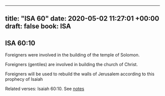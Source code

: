 
---
title: "ISA 60"
date: 2020-05-02 11:27:01 +00:00
draft: false
book: ISA
---

## ISA 60:10

Foreigners were involved in the building of the temple of Solomon.

Foreigners (gentiles) are involved in building the church of Christ.

Foreigners will be used to rebuild the walls of Jerusalem according to this prophecy of Isaiah

Related verses: Isaiah 60:10. See [notes](https://my.bible.com/notes/3420562462562050084)

